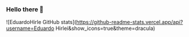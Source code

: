 ### Hello there 👋

![EduardoHirle GitHub stats](https://github-readme-stats.vercel.app/api?username=Eduardo Hirlei&show_icons=true&theme=dracula)
